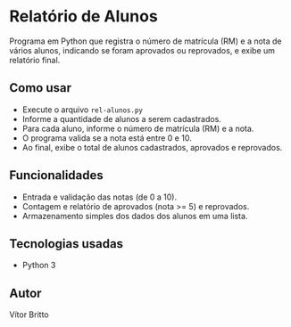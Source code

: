 # Relatório de Alunos

Programa em Python que registra o número de matrícula (RM) e a nota de vários alunos, indicando se foram aprovados ou reprovados, e exibe um relatório final.

## Como usar

- Execute o arquivo `rel-alunos.py`
- Informe a quantidade de alunos a serem cadastrados.
- Para cada aluno, informe o número de matrícula (RM) e a nota.
- O programa valida se a nota está entre 0 e 10.
- Ao final, exibe o total de alunos cadastrados, aprovados e reprovados.

## Funcionalidades

- Entrada e validação das notas (de 0 a 10).
- Contagem e relatório de aprovados (nota >= 5) e reprovados.
- Armazenamento simples dos dados dos alunos em uma lista.

## Tecnologias usadas

- Python 3

## Autor

Vítor Britto
